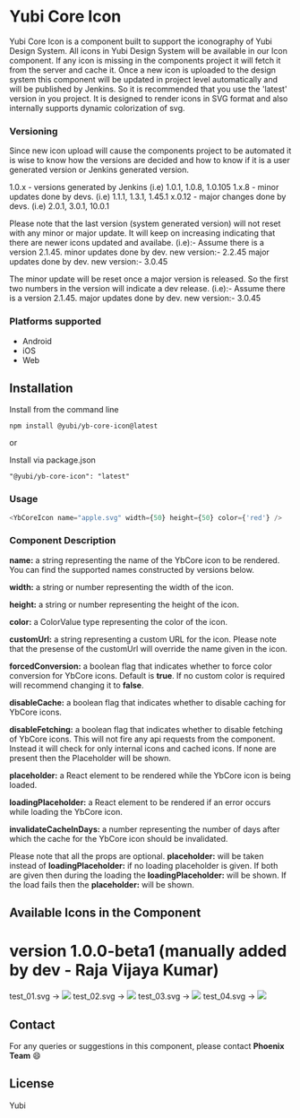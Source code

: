 # Yubi Core Icon

Yubi Core Icon is a component built to support the iconography of Yubi Design System. All icons in Yubi Design System will be available in our Icon component. If any icon is missing in the components project it will fetch it from the server and cache it. Once a new icon is uploaded to the design system this component will be updated in project level automatically and will be published by Jenkins. So it is recommended that you use the 'latest' version in you project. It is designed to render icons in SVG format and also internally supports dynamic colorization of svg.

### Versioning

Since new icon upload will cause the components project to be automated it is wise to know how the versions are decided and how to know if it is a user generated version or Jenkins generated version.

1.0.x - versions generated by Jenkins (i.e) 1.0.1, 1.0.8, 1.0.105
1.x.8 - minor updates done by devs. (i.e) 1.1.1, 1.3.1, 1.45.1
x.0.12 - major changes done by devs. (i.e) 2.0.1, 3.0.1, 10.0.1

Please note that the last version (system generated version) will not reset with any minor or major update. It will keep on increasing indicating that there are newer icons updated and availabe.
(i.e):- Assume there is a version 2.1.45.
minor updates done by dev. new version:- 2.2.45
major updates done by dev. new version:- 3.0.45

The minor update will be reset once a major version is released. So the first two numbers in the version will indicate a dev release.
(i.e):- Assume there is a version 2.1.45.
major updates done by dev. new version:- 3.0.45

### Platforms supported

- Android
- iOS
- Web

## Installation

Install from the command line

```shell
npm install @yubi/yb-core-icon@latest
```

or

Install via package.json

```shell
"@yubi/yb-core-icon": "latest"
```

### Usage

```js
<YbCoreIcon name="apple.svg" width={50} height={50} color={'red'} />
```

### Component Description

**name:** a string representing the name of the YbCore icon to be rendered. You can find the supported names constructed by versions below.

**width:** a string or number representing the width of the icon.

**height:** a string or number representing the height of the icon.

**color:** a ColorValue type representing the color of the icon.

**customUrl:** a string representing a custom URL for the icon. Please note that the presense of the customUrl will override the name given in the icon.

**forcedConversion:** a boolean flag that indicates whether to force color conversion for YbCore icons. Default is **true**. If no custom color is required will recommend changing it to **false**.

**disableCache:** a boolean flag that indicates whether to disable caching for YbCore icons.

**disableFetching:** a boolean flag that indicates whether to disable fetching of YbCore icons. This will not fire any api requests from the component. Instead it will check for only internal icons and cached icons. If none are present then the Placeholder will be shown.

**placeholder:** a React element to be rendered while the YbCore icon is being loaded.

**loadingPlaceholder:** a React element to be rendered if an error occurs while loading the YbCore icon.

**invalidateCacheInDays:** a number representing the number of days after which the cache for the YbCore icon should be invalidated.

Please note that all the props are optional.
**placeholder:** will be taken instead of **loadingPlaceholder:** if no loading placeholder is given. If both are given then during the loading the **loadingPlaceholder:** will be shown. If the load fails then the **placeholder:** will be shown.

## Available Icons in the Component

# version 1.0.0-beta1 (manually added by dev - Raja Vijaya Kumar)

test_01.svg -> <img src="https://www.svgrepo.com/show/506383/apple.svg" width={50} height={50}>
test_02.svg -> <img src="https://www.svgrepo.com/download/506477/facebook.svg" width={50} height={50}>
test_03.svg -> <img src="https://www.svgrepo.com/download/506517/linkedin.svg" width={50} height={50}>
test_04.svg -> <img src="https://www.svgrepo.com/download/506522/microsoft.svg" width={50} height={50}>

## Contact

For any queries or suggestions in this component, please contact **Phoenix Team** 😄

## License

Yubi
